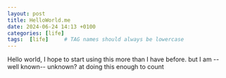 ```yaml
---
layout: post
title: HelloWorld.me
date: 2024-06-24 14:13 +0100
categories: [life]
tags:  [life]     # TAG names should always be lowercase
---
```


Hello world, I hope to start using this more than I have before.
but I am --well known-- unknown? at doing this enough to count
